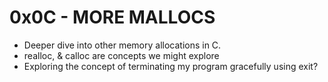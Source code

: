 # 0x0C - MORE MALLOCS
- Deeper dive into other memory allocations in C.
- realloc, & calloc are concepts we might explore
- Exploring the concept of terminating my program gracefully using exit?
